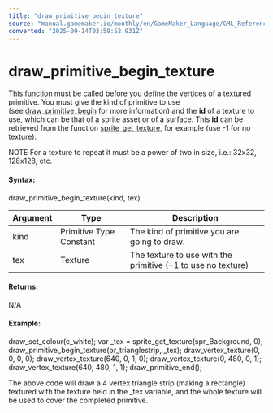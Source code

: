 ```yaml
---
title: "draw_primitive_begin_texture"
source: "manual.gamemaker.io/monthly/en/GameMaker_Language/GML_Reference/Drawing/Primitives/draw_primitive_begin_texture.htm"
converted: "2025-09-14T03:59:52.931Z"
---
```


# draw\_primitive\_begin\_texture

This function must be called before you define the vertices of a textured primitive. You must give the kind of primitive to use (see [draw\_primitive\_begin](draw_primitive_begin.md) for more information) and the **id** of a texture to use, which can be that of a sprite asset or of a surface. This **id** can be retrieved from the function [sprite\_get\_texture](../../Asset_Management/Sprites/Sprite_Information/sprite_get_texture.md), for example (use \-1 for no texture).

NOTE For a texture to repeat it must be a power of two in size, i.e.: 32x32, 128x128, etc.

#### Syntax:

draw\_primitive\_begin\_texture(kind, tex)

| Argument | Type | Description |
| --- | --- | --- |
| kind | Primitive Type Constant | The kind of primitive you are going to draw. |
| tex | Texture | The texture to use with the primitive (-1 to use no texture) |

#### Returns:

N/A

#### Example:

draw\_set\_colour(c\_white);
var \_tex = sprite\_get\_texture(spr\_Background, 0);
draw\_primitive\_begin\_texture(pr\_trianglestrip, \_tex);
draw\_vertex\_texture(0, 0, 0, 0);
draw\_vertex\_texture(640, 0, 1, 0);
draw\_vertex\_texture(0, 480, 0, 1);
draw\_vertex\_texture(640, 480, 1, 1);
draw\_primitive\_end();

The above code will draw a 4 vertex triangle strip (making a rectangle) textured with the texture held in the \_tex variable, and the whole texture will be used to cover the completed primitive.